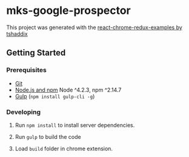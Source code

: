 # mks-google-prospector

This project was generated with the [react-chrome-redux-examples by tshaddix](https://github.com/tshaddix/react-chrome-redux-examples/tree/master)

## Getting Started

### Prerequisites

- [Git](https://git-scm.com/)
- [Node.js and npm](nodejs.org) Node ^4.2.3, npm ^2.14.7
- [Gulp](https://gulpjs.com/) (`npm install gulp-cli -g`)

### Developing

1. Run `npm install` to install server dependencies.

2. Run `gulp` to build the code

4. Load `build` folder in chrome extension.
